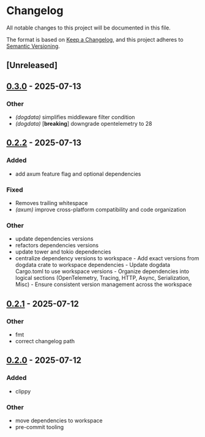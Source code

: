 # Changelog

All notable changes to this project will be documented in this file.

The format is based on [Keep a Changelog](https://keepachangelog.com/en/1.0.0/),
and this project adheres to [Semantic Versioning](https://semver.org/spec/v2.0.0.html).

## [Unreleased]

## [0.3.0](https://github.com/flashnetxyz/dogdata-rs/compare/dogdata_v0.2.2...dogdata_v0.3.0) - 2025-07-13

### Other

- *(dogdata)* simplifies middleware filter condition
- *(dogdata)* [**breaking**] downgrade opentelemetry to 28

## [0.2.2](https://github.com/flashnetxyz/dogdata-rs/compare/dogdata_v0.2.1...dogdata_v0.2.2) - 2025-07-13

### Added

- add axum feature flag and optional dependencies

### Fixed

- Removes trailing whitespace
- *(axum)* improve cross-platform compatibility and code organization

### Other

- update dependencies versions
- refactors dependencies versions
- update tower and tokio dependencies
- centralize dependency versions to workspace  - Add exact versions from dogdata crate to workspace dependencies - Update dogdata Cargo.toml to use workspace versions - Organize dependencies into logical sections (OpenTelemetry, Tracing, HTTP, Async, Serialization, Misc) - Ensure consistent version management across the workspace

## [0.2.1](https://github.com/flashnetxyz/dogdata-rs/compare/dogdata_v0.2.0...dogdata_v0.2.1) - 2025-07-12

### Other

- fmt
- correct changelog path

## [0.2.0](https://github.com/flashnetxyz/dogdata-rs/compare/dogdata_v0.1.2...dogdata_v0.2.0) - 2025-07-12

### Added

- clippy

### Other

- move dependencies to workspace
- pre-commit tooling
